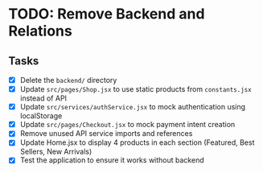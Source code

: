 # TODO: Remove Backend and Relations

## Tasks
- [x] Delete the `backend/` directory
- [x] Update `src/pages/Shop.jsx` to use static products from `constants.jsx` instead of API
- [x] Update `src/services/authService.jsx` to mock authentication using localStorage
- [x] Update `src/pages/Checkout.jsx` to mock payment intent creation
- [x] Remove unused API service imports and references
- [x] Update Home.jsx to display 4 products in each section (Featured, Best Sellers, New Arrivals)
- [x] Test the application to ensure it works without backend
